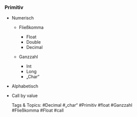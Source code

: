 ### Primitiv

- Numerisch 

	- Fließkomma

		- Float
		- Double
		- Decimal

	- Ganzzahl

		- Int
		- Long
		- „Char“

- Alphabetisch
- Call by value 

   Tags & Topics:
   #Decimal
   #„char“
   #Primitiv
   #float
   #Ganzzahl
   #Fließkomma
   #Float
   #call